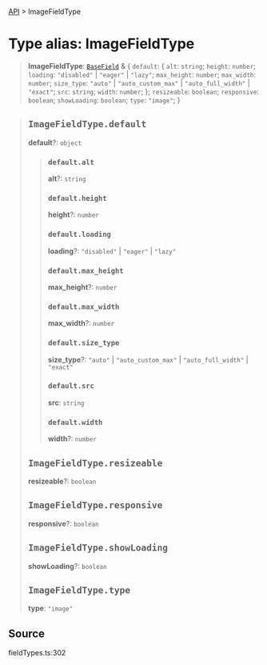 [API](../index.md) > ImageFieldType

# Type alias: ImageFieldType

> **ImageFieldType**: [`BaseField`](type-alias.BaseField.md) & \{
  `default`: \{
    `alt`: `string`;
    `height`: `number`;
    `loading`: `"disabled"` \| `"eager"` \| `"lazy"`;
    `max_height`: `number`;
    `max_width`: `number`;
    `size_type`: `"auto"` \| `"auto_custom_max"` \| `"auto_full_width"` \| `"exact"`;
    `src`: `string`;
    `width`: `number`;
  };
  `resizeable`: `boolean`;
  `responsive`: `boolean`;
  `showLoading`: `boolean`;
  `type`: `"image"`;
 }

> ## `ImageFieldType.default`
>
> **default**?: `object`
>
> > ### `default.alt`
> >
> > **alt**?: `string`
> >
> > ### `default.height`
> >
> > **height**?: `number`
> >
> > ### `default.loading`
> >
> > **loading**?: `"disabled"` \| `"eager"` \| `"lazy"`
> >
> > ### `default.max_height`
> >
> > **max\_height**?: `number`
> >
> > ### `default.max_width`
> >
> > **max\_width**?: `number`
> >
> > ### `default.size_type`
> >
> > **size\_type**?: `"auto"` \| `"auto_custom_max"` \| `"auto_full_width"` \| `"exact"`
> >
> > ### `default.src`
> >
> > **src**: `string`
> >
> > ### `default.width`
> >
> > **width**?: `number`
> >
> >
>
> ## `ImageFieldType.resizeable`
>
> **resizeable**?: `boolean`
>
> ## `ImageFieldType.responsive`
>
> **responsive**?: `boolean`
>
> ## `ImageFieldType.showLoading`
>
> **showLoading**?: `boolean`
>
> ## `ImageFieldType.type`
>
> **type**: `"image"`
>
>

## Source

fieldTypes.ts:302
